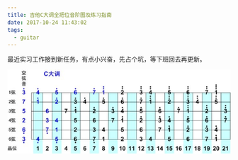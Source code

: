 ```yaml
---
title: 吉他C大调全把位音阶图及练习指南
date: 2017-10-24 11:43:02
tags:
  - guitar
---
```

最近实习工作接到新任务，有点小兴奋，先占个坑，等下班回去再更新。
<!--more-->
![guitarScale](guitarScale/guitarScale.jpg)